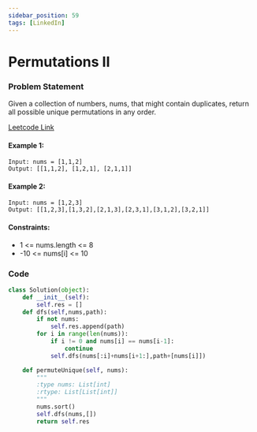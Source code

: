 ```yaml
---
sidebar_position: 59
tags: [LinkedIn]
---
```


# Permutations II

### Problem Statement

Given a collection of numbers, nums, that might contain duplicates, return all possible unique permutations in any order.

[Leetcode Link](https://leetcode.com/problems/permutations-ii/)

#### Example 1:

```
Input: nums = [1,1,2]
Output: [[1,1,2], [1,2,1], [2,1,1]]
```

#### Example 2:

```
Input: nums = [1,2,3]
Output: [[1,2,3],[1,3,2],[2,1,3],[2,3,1],[3,1,2],[3,2,1]]
```

#### Constraints:

- 1 <= nums.length <= 8
- -10 <= nums[i] <= 10

### Code

```python title="Python Code"
class Solution(object):
    def __init__(self):
        self.res = []
    def dfs(self,nums,path):
        if not nums:
            self.res.append(path)
        for i in range(len(nums)):
            if i != 0 and nums[i] == nums[i-1]:
                continue
            self.dfs(nums[:i]+nums[i+1:],path+[nums[i]])

    def permuteUnique(self, nums):
        """
        :type nums: List[int]
        :rtype: List[List[int]]
        """
        nums.sort()
        self.dfs(nums,[])
        return self.res

```
